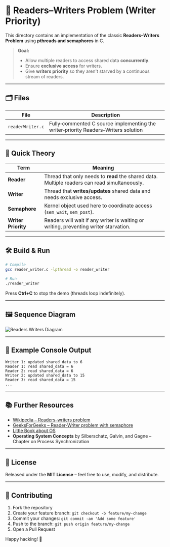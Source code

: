 # 📖 Readers–Writers Problem (Writer Priority)

This directory contains an implementation of the classic **Readers–Writers Problem** using **pthreads and semaphores** in C.

> **Goal:**  
> - Allow multiple readers to access shared data **concurrently**.  
> - Ensure **exclusive access** for writers.  
> - Give **writers priority** so they aren't starved by a continuous stream of readers.

---

## 🗂️ Files

| File | Description |
|------|-------------|
| `readerWriter.c` | Fully‑commented C source implementing the writer‑priority Readers–Writers solution |

---

## 📌 Quick Theory

| Term | Meaning |
|------|---------|
| **Reader** | Thread that only needs to **read** the shared data. Multiple readers can read simultaneously. |
| **Writer** | Thread that **writes/updates** shared data and needs exclusive access. |
| **Semaphore** | Kernel object used here to coordinate access (`sem_wait`, `sem_post`). |
| **Writer Priority** | Readers will wait if any writer is waiting or writing, preventing writer starvation. |

---

## 🛠️ Build & Run

```bash
# Compile
gcc reader_writer.c -lpthread -o reader_writer

# Run
./reader_writer
```

Press **Ctrl+C** to stop the demo (threads loop indefinitely).

---

## 🖼️ Sequence Diagram

![Readers Writers Diagram](https://static-00.iconduck.com/assets.00/readers-writers-problem-illustration-512x282-alt.png)

---

## 🧪 Example Console Output

```
Writer 1: updated shared_data to 6
Reader 1: read shared_data = 6
Reader 2: read shared_data = 6
Writer 2: updated shared_data to 15
Reader 3: read shared_data = 15
...
```

---

## 📚 Further Resources

- [Wikipedia – Readers–writers problem](https://en.wikipedia.org/wiki/Readers%E2%80%93writers_problem)
- [GeeksForGeeks – Reader-Writer problem with semaphore](https://www.geeksforgeeks.org/reader-writer-problem-using-semaphores-set-1/)
- [Little Book about OS](https://littleosbook.github.io/)
- **Operating System Concepts** by Silberschatz, Galvin, and Gagne – Chapter on Process Synchronization

---

## 📝 License

Released under the **MIT License** – feel free to use, modify, and distribute.

---

## 🙌 Contributing

1. Fork the repository
2. Create your feature branch: `git checkout -b feature/my-change`
3. Commit your changes: `git commit -am 'Add some feature'`
4. Push to the branch: `git push origin feature/my-change`
5. Open a Pull Request

Happy hacking! 🚀
